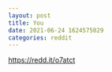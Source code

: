 ```yaml
--- 
layout: post 
title: You 
date: 2021-06-24 1624575029 
categories: reddit 
--- 
```

https://redd.it/o7atct
